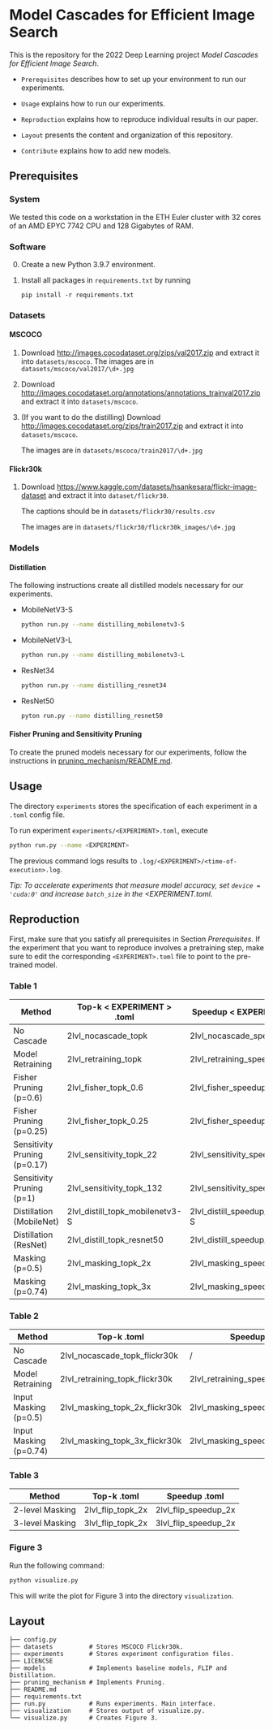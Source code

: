 # Model Cascades for Efficient Image Search

This is the repository for the 2022 Deep Learning project *Model Cascades
for Efficient Image Search*.

* `Prerequisites` describes how to set up your environment to run our experiments.

* `Usage` explains how to run our experiments.

* `Reproduction` explains how to reproduce individual results in our paper.

* `Layout` presents the content and organization of this repository.

* `Contribute` explains how to add new models.

## Prerequisites

### System

We tested this code on a workstation in the ETH Euler cluster with 32 cores of an AMD EPYC 7742 CPU and 128 Gigabytes of RAM.

### Software

0. Create a new Python 3.9.7 environment.

1. Install all packages in `requirements.txt` by running
   ```
   pip install -r requirements.txt
   ```
### Datasets

#### MSCOCO

1. Download http://images.cocodataset.org/zips/val2017.zip and extract it into
   `datasets/mscoco`.
   The images are in `datasets/mscoco/val2017/\d+.jpg`

2. Download http://images.cocodataset.org/annotations/annotations_trainval2017.zip
   and extract it into `datasets/mscoco`.

3. (If you want to do the distilling) Download http://images.cocodataset.org/zips/train2017.zip and extract it into `datasets/mscoco`.

   The images are in `datasets/mscoco/train2017/\d+.jpg`

#### Flickr30k

1. Download https://www.kaggle.com/datasets/hsankesara/flickr-image-dataset and extract it into `dataset/flickr30`.

   The captions should be in  `datasets/flickr30/results.csv`

   The images are in `datasets/flickr30/flickr30k_images/\d+.jpg`

### Models

#### Distillation

The following instructions create all distilled models
necessary for our experiments.

- MobileNetV3-S

  ```bash
  python run.py --name distilling_mobilenetv3-S
  ```

- MobileNetV3-L

  ```bash
  python run.py --name distilling_mobilenetv3-L
  ```

- ResNet34

  ```bash
  python run.py --name distilling_resnet34
  ```

- ResNet50

  ```bash
  pyton run.py --name distilling_resnet50
  ```

#### Fisher Pruning and Sensitivity Pruning

To create the pruned models necessary for our experiments, follow the instructions in [ pruning_mechanism/README.md](pruning_mechanism/README.md).


## Usage

The directory `experiments` stores the specification of each experiment in a `.toml` config file.

To run experiment `experiments/<EXPERIMENT>.toml`, execute

```sh
python run.py --name <EXPERIMENT>
```

The previous command logs results to `.log/<EXPERIMENT>/<time-of-execution>.log`.

*Tip: To accelerate experiments that measure model accuracy, set `device = 'cuda:0'`  and increase `batch_size` in the <EXPERIMENT.toml.*


## Reproduction

First, make sure that you satisfy all prerequisites in Section *Prerequisites*. If the experiment
that you want to reproduce involves a pretraining step, make sure to edit the corresponding
`<EXPERIMENT>.toml` file to point to the pre-trained model.

### Table 1
| Method | Top-k  < EXPERIMENT > .toml | Speedup < EXPERIMENT > .toml |
|---|---|---|
| No Cascade | 2lvl_nocascade_topk | 2lvl_nocascade_speedup |
| Model Retraining | 2lvl_retraining_topk | 2lvl_retraining_speedup |
| Fisher Pruning (p=0.6) | 2lvl_fisher_topk_0.6 | 2lvl_fisher_speedup_0.6 |
| Fisher Pruning (p=0.25) | 2lvl_fisher_topk_0.25 | 2lvl_fisher_speedup_0.25 |
| Sensitivity Pruning (p=0.17) | 2lvl_sensitivity_topk_22 | 2lvl_sensitivity_speedup_22 |
| Sensitivity Pruning (p=1) | 2lvl_sensitivity_topk_132 | 2lvl_sensitivity_speedup_132 |
| Distillation (MobileNet) | 2lvl_distill_topk_mobilenetv3-S | 2lvl_distill_speedup_mobilenetv3-S |
| Distillation (ResNet) | 2lvl_distill_topk_resnet50 | 2lvl_distill_speedup_resnet50 |
| Masking (p=0.5) | 2lvl_masking_topk_2x | 2lvl_masking_speedup_2x |
| Masking (p=0.74) | 2lvl_masking_topk_3x | 2lvl_masking_speedup_3x |

### Table 2

| Method | Top-k <EXPERIMENT>.toml | Speedup <EXPERIMENT>.toml |
|---|---|---|
| No Cascade | 2lvl_nocascade_topk_flickr30k | / |
| Model Retraining | 2lvl_retraining_topk_flickr30k | 2lvl_retraining_speedup_flickr30k |
| Input Masking (p=0.5) | 2lvl_masking_topk_2x_flickr30k | 2lvl_masking_speedup_2x_flickr30k |
| Input Masking (p=0.74) | 2lvl_masking_topk_3x_flickr30k | 2lvl_masking_speedup_3x_flickr30k |

### Table 3

| Method | Top-k <EXPERIMENT>.toml | Speedup <EXPERIMENT>.toml |
|---|---|---|
| 2-level Masking | 2lvl_flip_topk_2x | 2lvl_flip_speedup_2x |
| 3-level Masking | 3lvl_flip_topk_2x | 3lvl_flip_speedup_2x |
  
### Figure 3

Run the following command:

````bash
python visualize.py
````

This will write the plot for Figure 3 into the directory
`visualization`.


## Layout

```
├── config.py         
├── datasets          # Stores MSCOCO Flickr30k.
├── experiments       # Stores experiment configuration files.
├── LICENCSE
├── models            # Implements baseline models, FLIP and Distillation.
├── pruning_mechanism # Implements Pruning.
├── README.md
├── requirements.txt
├── run.py            # Runs experiments. Main interface.
├── visualization     # Stores output of visualize.py.
└── visualize.py      # Creates Figure 3.
```
